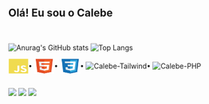 ## Olá! Eu sou o Calebe
<br>
<div>

![Anurag's GitHub stats](https://github-readme-stats.vercel.app/api?username=CalebeOSouza&show_icons=true&theme=tokyonight)
![Top Langs](https://github-readme-stats.vercel.app/api/top-langs/?username=CalebeOSouza&layout=compact&theme=tokyonight)

</div>

<div style="display: inline_block">

  <img align="center" alt="Calebe-Js" height="30" width="40" src="https://raw.githubusercontent.com/devicons/devicon/master/icons/javascript/javascript-plain.svg">•
  <img align="center" alt="Calebe-HTML" height="30" width="40" src="https://raw.githubusercontent.com/devicons/devicon/master/icons/html5/html5-original.svg">•
  <img align="center" alt="Calebe-CSS" height="30" width="40" src="https://raw.githubusercontent.com/devicons/devicon/master/icons/css3/css3-original.svg">•
  <img align="center" alt="Calebe-Tailwind" height="30" width="40" src="https://cdn.jsdelivr.net/gh/devicons/devicon@latest/icons/tailwindcss/tailwindcss-original.svg"/>•
  <img align="center" alt="Calebe-PHP" height="30" width="40" src="https://cdn.jsdelivr.net/gh/devicons/devicon@latest/icons/php/php-original.svg" />
          
</div>

##

<div> 
  <a href="https://instagram.com/cal3be_os" target="_blank"><img src="https://img.shields.io/badge/-Instagram-%23E4405F?style=for-the-badge&logo=instagram&logoColor=white" target="_blank"></a>
  <a href = "mailto:calebeos07@gmail.com"><img src="https://img.shields.io/badge/-Gmail-%23333?style=for-the-badge&logo=gmail&logoColor=white" target="_blank"></a>
  <a href="https:https://www.linkedin.com/in/calebe-de-oliveira-souza-376849307/" target="_blank"><img src="https://img.shields.io/badge/-LinkedIn-%230077B5?style=for-the-badge&logo=linkedin&logoColor=white"     target="_blank"></a>
</div>
